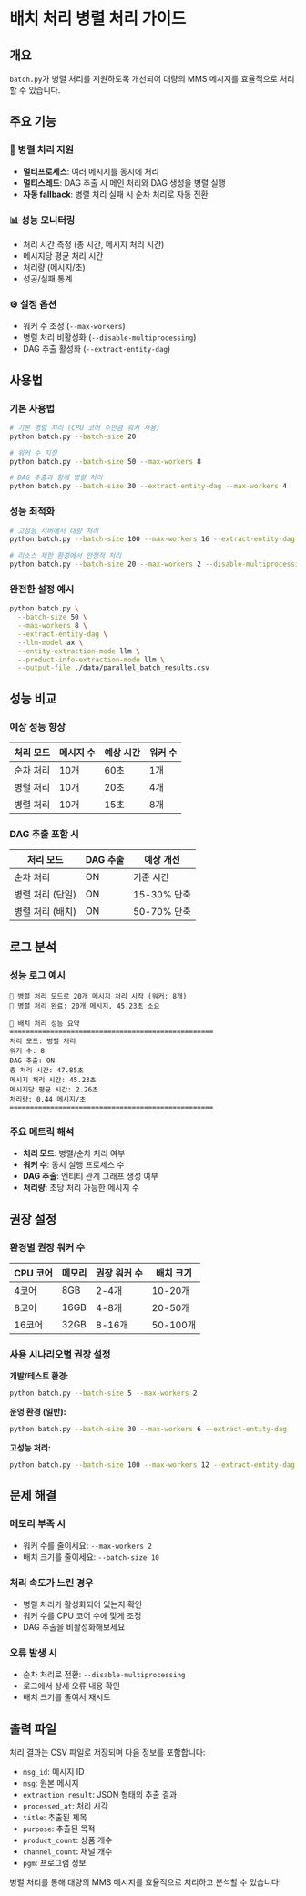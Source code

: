 # 배치 처리 병렬 처리 가이드

## 개요

`batch.py`가 병렬 처리를 지원하도록 개선되어 대량의 MMS 메시지를 효율적으로 처리할 수 있습니다.

## 주요 기능

### 🚀 병렬 처리 지원
- **멀티프로세스**: 여러 메시지를 동시에 처리
- **멀티스레드**: DAG 추출 시 메인 처리와 DAG 생성을 병렬 실행
- **자동 fallback**: 병렬 처리 실패 시 순차 처리로 자동 전환

### 📊 성능 모니터링
- 처리 시간 측정 (총 시간, 메시지 처리 시간)
- 메시지당 평균 처리 시간
- 처리량 (메시지/초)
- 성공/실패 통계

### ⚙️ 설정 옵션
- 워커 수 조정 (`--max-workers`)
- 병렬 처리 비활성화 (`--disable-multiprocessing`)
- DAG 추출 활성화 (`--extract-entity-dag`)

## 사용법

### 기본 사용법

```bash
# 기본 병렬 처리 (CPU 코어 수만큼 워커 사용)
python batch.py --batch-size 20

# 워커 수 지정
python batch.py --batch-size 50 --max-workers 8

# DAG 추출과 함께 병렬 처리
python batch.py --batch-size 30 --extract-entity-dag --max-workers 4
```

### 성능 최적화

```bash
# 고성능 서버에서 대량 처리
python batch.py --batch-size 100 --max-workers 16 --extract-entity-dag

# 리소스 제한 환경에서 안정적 처리
python batch.py --batch-size 20 --max-workers 2 --disable-multiprocessing
```

### 완전한 설정 예시

```bash
python batch.py \
  --batch-size 50 \
  --max-workers 8 \
  --extract-entity-dag \
  --llm-model ax \
  --entity-extraction-mode llm \
  --product-info-extraction-mode llm \
  --output-file ./data/parallel_batch_results.csv
```

## 성능 비교

### 예상 성능 향상

| 처리 모드 | 메시지 수 | 예상 시간 | 워커 수 |
|-----------|-----------|-----------|---------|
| 순차 처리 | 10개 | 60초 | 1개 |
| 병렬 처리 | 10개 | 20초 | 4개 |
| 병렬 처리 | 10개 | 15초 | 8개 |

### DAG 추출 포함 시

| 처리 모드 | DAG 추출 | 예상 개선 |
|-----------|----------|-----------|
| 순차 처리 | ON | 기준 시간 |
| 병렬 처리 (단일) | ON | 15-30% 단축 |
| 병렬 처리 (배치) | ON | 50-70% 단축 |

## 로그 분석

### 성능 로그 예시

```
🚀 병렬 처리 모드로 20개 메시지 처리 시작 (워커: 8개)
🎯 병렬 처리 완료: 20개 메시지, 45.23초 소요

🎯 배치 처리 성능 요약
==================================================
처리 모드: 병렬 처리
워커 수: 8
DAG 추출: ON
총 처리 시간: 47.85초
메시지 처리 시간: 45.23초
메시지당 평균 시간: 2.26초
처리량: 0.44 메시지/초
==================================================
```

### 주요 메트릭 해석

- **처리 모드**: 병렬/순차 처리 여부
- **워커 수**: 동시 실행 프로세스 수
- **DAG 추출**: 엔티티 관계 그래프 생성 여부
- **처리량**: 초당 처리 가능한 메시지 수

## 권장 설정

### 환경별 권장 워커 수

| CPU 코어 | 메모리 | 권장 워커 수 | 배치 크기 |
|----------|--------|--------------|-----------|
| 4코어 | 8GB | 2-4개 | 10-20개 |
| 8코어 | 16GB | 4-8개 | 20-50개 |
| 16코어 | 32GB | 8-16개 | 50-100개 |

### 사용 시나리오별 권장 설정

**개발/테스트 환경:**
```bash
python batch.py --batch-size 5 --max-workers 2
```

**운영 환경 (일반):**
```bash
python batch.py --batch-size 30 --max-workers 6 --extract-entity-dag
```

**고성능 처리:**
```bash
python batch.py --batch-size 100 --max-workers 12 --extract-entity-dag
```

## 문제 해결

### 메모리 부족 시
- 워커 수를 줄이세요: `--max-workers 2`
- 배치 크기를 줄이세요: `--batch-size 10`

### 처리 속도가 느린 경우
- 병렬 처리가 활성화되어 있는지 확인
- 워커 수를 CPU 코어 수에 맞게 조정
- DAG 추출을 비활성화해보세요

### 오류 발생 시
- 순차 처리로 전환: `--disable-multiprocessing`
- 로그에서 상세 오류 내용 확인
- 배치 크기를 줄여서 재시도

## 출력 파일

처리 결과는 CSV 파일로 저장되며 다음 정보를 포함합니다:

- `msg_id`: 메시지 ID
- `msg`: 원본 메시지
- `extraction_result`: JSON 형태의 추출 결과
- `processed_at`: 처리 시각
- `title`: 추출된 제목
- `purpose`: 추출된 목적
- `product_count`: 상품 개수
- `channel_count`: 채널 개수
- `pgm`: 프로그램 정보

병렬 처리를 통해 대량의 MMS 메시지를 효율적으로 처리하고 분석할 수 있습니다!
